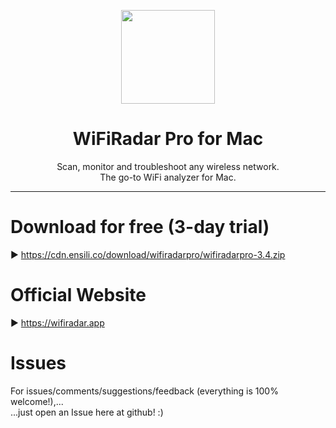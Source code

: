 <p align=center>
  <img height="150px" src="https://github.com/enSili-co/wifiradar pro/raw/main/images/logo.png"/>
</p>
<h1 align=center>WiFiRadar Pro for Mac</h1>
<p align=center>
  Scan, monitor and troubleshoot any wireless network.<br>The go-to WiFi analyzer for Mac.
</p>


---

# Download for free (3-day trial)

▶︎ https://cdn.ensili.co/download/wifiradarpro/wifiradarpro-3.4.zip

# Official Website

▶︎ https://wifiradar.app

# Issues

For issues/comments/suggestions/feedback (everything is 100% welcome!),...    
...just open an Issue here at github! :)
